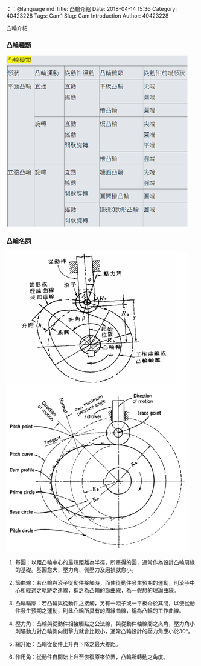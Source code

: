 ：：@language md
Title: 凸輪介紹
Date: 2018-04-14 15:36
Category: 40423228
Tags: Cam1
Slug: Cam  Introduction
Author: 40423228

<!-- PELICAN_END_SUMMARY -->

凸輪介紹

<h3>凸輪種類</h3>
<img src="./../data/Cam  Introduction/cam kinds.png" width="480" />

<h3>凸輪名詞</h3>
<img src="./../data/Cam  Introduction/cam names2.png" width="480" />
<img src="./../data/Cam  Introduction/cam names.png" width="480" />

1. 基圓：以距凸輪中心的最短距離為半徑，所畫得的圓，通常作為設計凸輪周緣的基礎。基圓愈大，壓力角、側壓力及磨損就愈小。

2. 節曲線：若凸輪與滾子從動件接觸時，而使從動件發生預期的運動，則滾子中心所經過之軌跡之連線，稱之為凸輪的節曲線，為一假想的理論曲線。

3. 凸輪輪廓：若凸輪與從動件之接觸，另有一滾子或一平板介於其間，以使從動件發生預期之運動，則此凸輪所具有的周緣曲線，稱為凸輪的工作曲線。

4. 壓力角：凸輪與從動件相接觸點之公法線，與從動件軸線間之夾角，壓力角小則驅動力對凸輪側向衝擊力就會比較小，通常凸輪設計的壓力角應小於30°。

5. 總升距：凸輪從動件上升與下降之最大差距。

6. 作用角：從動件自開始上升至恢復原來位置，凸輪所轉動之角度。
